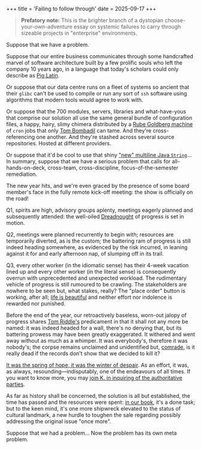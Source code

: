 +++
title = 'Failing to follow through'
date = 2025-09-17
+++

> **Prefatory note:** This is the brighter branch of a dystopian
> choose-your-own-adventure essay on systemic failures to carry through sizeable
> projects in "enterprise" environments.

Suppose that we have a problem.

Suppose that our entire business communicates through some handcrafted marvel
of software architecture built by a few prolific souls who left the company 10 years
ago, in a language that today's scholars could only describe as [Pig
Latin](https://en.wikipedia.org/wiki/Pig_Latin).

Or suppose that our data centre runs on a fleet of systems so ancient that
their `glibc` can't be used to compile or run any sort of `ssh` software using
algorithms that modern tools would agree to work with.

Or suppose that the 700 modules, servers, libraries and what-have-yous that
comprise our solution all use the same general bundle of configuration
files, a happy, hairy, slimy chimera distributed by a [Rube Goldberg
machine](https://en.wikipedia.org/wiki/Rube_Goldberg_machine) of `cron` jobs
that only [Tom Bombadil](https://en.wikipedia.org/wiki/Tom_Bombadil) can tame.
And they're cross-referencing one another.  And they're stashed across several
source repositories.  Hosted at different providers.

   Or suppose that it'd be cool to use that shiny ["new" multiline Java
`String`](https://blogs.oracle.com/javamagazine/post/text-blocks-come-to-java)...<br>
   In summary, suppose that we have a serious problem that calls for
all-hands-on-deck, cross-team, cross-discipline, focus-of-the-semester
remediation.

The new year hits, and we're even graced by the presence of some board member's
face in the fully remote kick-off meeting: the show is officially on the road!

Q1, spirits are high, advisory groups aplenty, meetings
eagerly planned and subsequently attended: the well-oiled
[Dreadnought](https://en.wikipedia.org/wiki/Dreadnought) of progress is set in
motion.

Q2, meetings were planned recurrently to begin with; resources are temporarily
diverted, as is the custom; the battering ram of progress is still indeed
heading somewhere, as evidenced by the risk incurred, in leaning against it for
and early afternoon nap, of slumping off in its trail.

Q3, every other worker (in the idiomatic sense) has their 4-week vacation lined
up and every other worker (in the literal sense) is consequently overrun with
unprecedented and unexpected workload.  The rudimentary vehicle of progress is
still rumoured to be crawling.  The stakeholders are nowhere to be seen but,
what stakes, really?  The "place order" button is working, after all; [life is
beautiful](https://en.wikipedia.org/wiki/Life_Is_Beautiful) and neither effort
nor indolence is rewarded nor punished.

Before the end of the year, our retroactively baseless, worn-out jalopy of
progress shares [Tom Riddle's](https://en.wikipedia.org/wiki/Life_Is_Beautiful)
predicament in that it shall not any more be named: it was indeed headed for a
wall, there's no denying that, but its battering prowess may have been greatly
exaggerated.  It withered and went away without as much as a whimper.  It
was everybody's, therefore it was nobody's; the corpse remains unclaimed and
unidentified but, [comrade](https://en.wikipedia.org/wiki/Nineteen_Eighty-Four),
is it really dead if the records don't show that we decided to kill it?

[It was the spring of hope, it was the winter of
despair](https://www.goodreads.com/quotes/341391-it-was-the-best-of-times-it-was-the-worst).
As an effort, it was, as always, resounding—indisputably, one of the endeavours
of all times.  If you want to know more, you may [join K. in inquiring of the
authoritative parties](https://en.wikipedia.org/wiki/The_Castle_(novel)).

As far as history shall be concerned, the solution is all but
established, the time has passed and the resources were spent: [in our
book](https://en.wikipedia.org/wiki/Effort_justification), it's a done task; but
to the keen mind, it's one more shipwreck elevated to the status of cultural
landmark, a new hurdle to toughen the sale regarding possibly addressing the
original issue "once more".

Suppose that we had a problem...  Now the problem has its own meta problem.
